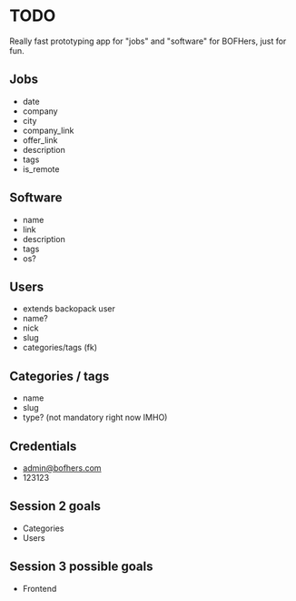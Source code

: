 # TODO

Really fast prototyping app for "jobs" and "software" for BOFHers, just for fun.

## Jobs

- date
- company
- city
- company_link
- offer_link
- description
- tags
- is_remote

## Software

- name
- link
- description
- tags
- os?

## Users

- extends backopack user
- name?
- nick
- slug
- categories/tags (fk)

## Categories / tags

- name
- slug
- type? (not mandatory right now IMHO)

## Credentials

- admin@bofhers.com
- 123123

## Session 2 goals

- Categories
- Users

## Session 3 possible goals

- Frontend